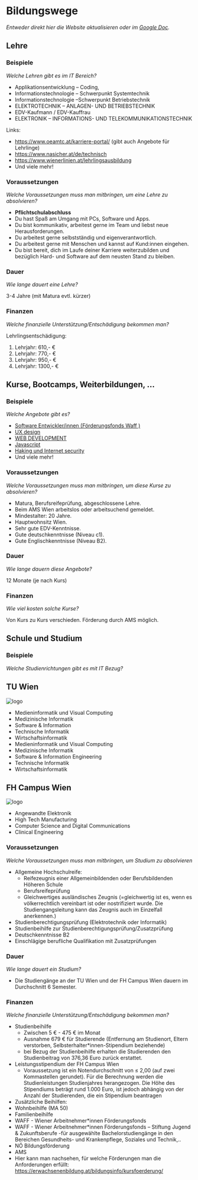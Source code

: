 # Bildungswege

*Entweder direkt hier die Website aktualisieren oder im [Google Doc](https://docs.google.com/document/d/1PykTpxyFCgST-wZjfGTPiP55jg8Egk7RLA1YWifUtgI/edit?usp=sharing).*

## Lehre

### Beispiele

*Welche Lehren gibt es im IT Bereich?*

* Applikationsentwicklung – Coding,
* Informationstechnologie – Schwerpunkt Systemtechnik
* Informationstechnologie –Schwerpunkt Betriebstechnik
* ELEKTROTECHNIK – ANLAGEN- UND BETRIEBS­TECHNIK
* EDV-Kaufmann / EDV-Kauffrau
* ELEKTRONIK – INFORMATIONS- UND TELE­KOMMUNIKATIONS­TECHNIK

Links:
* https://www.oeamtc.at/karriere-portal/ (gibt auch Angebote für Lehrlinge)
* https://www.nasicher.at/de/technisch
* https://www.wienerlinien.at/lehrlingsausbildung
* Und viele mehr!


### Voraussetzungen

*Welche Voraussetzungen muss man mitbringen, um eine Lehre zu absolvieren?*

* **Pflichtschulabschluss**
* Du hast Spaß am Umgang mit PCs, Software und Apps.
* Du bist kommunikativ, arbeitest gerne im Team und liebst neue Herausforderungen.
* Du arbeitest gerne selbstständig und eigenverantwortlich.
* Du arbeitest gerne mit Menschen und kannst auf Kund:innen eingehen.
* Du bist bereit, dich im Laufe deiner Karriere weiterzubilden und bezüglich Hard- und Software auf dem neusten Stand zu bleiben.


### Dauer

*Wie lange dauert eine Lehre?*

3-4 Jahre (mit Matura evtl. kürzer)

### Finanzen

*Welche finanzielle Unterstützung/Entschädigung bekommen man?*

Lehrlingsentschädigung:
1. Lehrjahr: 610,- €
1. Lehrjahr: 770,- €
1. Lehrjahr: 950,- €
1. Lehrjahr: 1300,- €


## Kurse, Bootcamps, Weiterbildungen, ...

### Beispiele

*Welche Angebote gibt es?*

* [Software Entwickler/innen (Förderungsfonds Waff )](https://www.waff.at/jobs-ausbildung/jobs-mit-ausbildung/it-jobs-informationstechnologie/junior-software-developer/)
* [UX design](https://everyonecodes.io/programs/ux-design)
* [WEB DEVELOPMENT](https://upleveled.io/web-development-bootcamp)
* [Javascript](https://www.smartninja.at/javascript)
* [Haking und Internet security](https://www.smartninja.at/hacking-und-internet-security)
* Und viele mehr!

### Voraussetzungen

*Welche Voraussetzungen muss man mitbringen, um diese Kurse zu absolvieren?*

* Matura, Berufsreifeprüfung, abgeschlossene Lehre.
* Beim AMS Wien arbeitslos oder arbeitsuchend gemeldet.
* Mindestalter: 20 Jahre.
* Hauptwohnsitz Wien.
* Sehr gute EDV-Kenntnisse.
* Gute deutschkenntnisse (Niveau c1).
* Gute Englischkenntnisse (Niveau B2).

### Dauer

*Wie lange dauern diese Angebote?*

12 Monate (je nach Kurs)

### Finanzen

*Wie viel kosten solche Kurse?*

Von Kurs zu Kurs verschieden. Förderung durch AMS möglich.


## Schule und Studium

### Beispiele

*Welche Studienrichtungen gibt es mit IT Bezug?*

## TU Wien

![logo](https://upload.wikimedia.org/wikipedia/commons/thumb/8/8f/TU_Logo.svg/200px-TU_Logo.svg.png)

* Medieninformatik und Visual Computing
* Medizinische Informatik
* Software & Information
* Technische Informatik
* Wirtschaftsinformatik
* Medieninformatik und Visual Computing
* Medizinische Informatik
* Software & Information Engineering
* Technische Informatik
* Wirtschaftsinformatik

## FH Campus Wien
![logo](https://upload.wikimedia.org/wikipedia/commons/thumb/5/5a/FHCampusWien_inkl-gesch%C3%BCtzterBereich.svg/169px-FHCampusWien_inkl-gesch%C3%BCtzterBereich.svg.png)

* Angewandte Elektronik
* High Tech Manufacturing
* Computer Science and Digital Communications
* Clinical Engineering

### Voraussetzungen

*Welche Voraussetzungen muss man mitbringen, um Studium zu absolvieren*

* Allgemeine Hochschulreife:
    - Reifezeugnis einer Allgemeinbildenden oder Berufsbildenden Höheren Schule
    - Berufsreifeprüfung
    - Gleichwertiges ausländisches Zeugnis (=gleichwertig ist es, wenn es völkerrechtlich vereinbart ist oder nostrifiziert wurde. Die Studiengangsleitung kann das Zeugnis auch im Einzelfall anerkennen.)
* Studienberechtigungsprüfung (Elektrotechnik oder Informatik)
* Studienbeihilfe zur Studienberechtigungsprüfung/Zusatzprüfung
* Deutschkenntnisse B2
* Einschlägige berufliche Qualifikation mit Zusatzprüfungen


### Dauer

*Wie lange dauert ein Studium?*
* Die Studiengänge an der TU Wien und der FH Campus Wien dauern im Durchschnitt 6 Semester.

### Finanzen

*Welche finanzielle Unterstützung/Entschädigung bekommen man?*

* Studienbeihilfe
   - Zwischen 5 € -  475 € im Monat
   - Ausnahme 679 € für Studierende (Entfernung am Studienort, Eltern verstorben,  Selbsterhalter*innen-Stipendium beziehende)
   - bei Bezug der Studienbeihilfe erhalten die Studierenden den Studienbeitrag von 376,36 Euro zurück erstattet.
* Leistungsstipendium der FH Campus Wien
   - Voraussetzung ist ein Notendurchschnitt von ≤ 2,00 (auf zwei Kommastellen gerundet). Für die Berechnung werden die Studienleistungen
   Studienjahres herangezogen. Die Höhe des Stipendiums beträgt rund 1.000 Euro, ist jedoch abhängig von der Anzahl der Studierenden,
   die ein Stipendium beantragen
* Zusätzliche Beihilfen:
* Wohnbeihilfe (MA 50)
* Familienbeihilfe
* WAFF - Wiener Arbeitnehmer*innen Förderungsfonds
* WAFF - Wiener Arbeitnehmer*innen Förderungsfonds – Stiftung Jugend & Zukunftsberufe
  -für ausgewählte Bachelorstudiengänge in den Bereichen Gesundheits- und Krankenpflege, Soziales und Technik,..
* NÖ Bildungsförderung
* AMS
* Hier kann man nachsehen, für welche Förderungen man die Anforderungen erfüllt:
 <https://erwachsenenbildung.at/bildungsinfo/kursfoerderung/>









